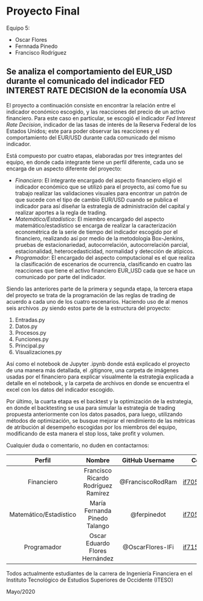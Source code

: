 # Proyecto Final
Equipo 5: 
- Oscar Flores
- Fernnada Pinedo 
- Francisco Rodríguez 

## Se analiza el comportamiento del EUR_USD durante el comunicado del indicador FED INTEREST RATE DECISION de la economía USA

El proyecto a continuación consiste en encontrar la relación entre el indicador económico escogido, y las reacciones del precio de un activo financiero. Para este caso en particular, se escogió el indicador *Fed Interest Rate Decision*, indicador de las tasas de interés de la Reserva Federal de los Estados Unidos; este para poder observar las reacciones y el comportamiento del EUR/USD durante cada comunicado del mismo indicador.

Está compuesto por cuatro etapas, elaboradas por tres integrantes del equipo, en donde cada integrante tiene un perfil diferente, cada uno se encarga de un aspecto diferente del proyecto:
- *Financiero*: El integrante encargado del aspecto financiero eligió el indicador económico que se utilizó para el proyecto, así como fue su trabajo realizar las validaciones visuales para encontrar un patrón de que sucede con el tipo de cambio EUR/USD cuando se publica el indicador para así diseñar la estrategia de administración del capital y realizar aportes a la regla de trading.
- *Matemático/Estadístico*: El miembro encargado del aspecto matemático/estadístico se encarga de realizar la caracterización econométrica de la serie de tiempo del indicador escogido por el financiero, realizando así por medio de la metodología Box-Jenkins, pruebas de estacionariedad, autocorrelación, autocorrelación parcial, estacionalidad, heterocedasticidad, normalidad y detección de atípicos.
- *Programador*: El encargado del aspecto computacional es el que realiza la clasificación de escenarios de ocurrencia, clasificando en cuatro las reacciones que tiene el activo financiero EUR_USD cada que se hace un comunicado por parte del indicador.

Siendo las anteriores parte de la primera y segunda etapa, la tercera etapa del proyecto se trata de la programación de las reglas de trading de acuerdo a cada uno de los cuatro escenarios. Haciendo uso de al menos seis archivos .py siendo estos parte de la estructura del proyecto:
1. Entradas.py 
2. Datos.py
3. Procesos.py
4. Funciones.py
5. Principal.py
6. Visualizaciones.py

Así como el notebook de Jupyter .ipynb donde está explicado el proyecto de una manera más detallada, el .gitignore, una carpeta de imágenes usadas por el financiero para explicar visualmente la estrategia explicada a detalle en el notebook, y la carpeta de archivos en donde se encuentra el excel con los datos del indicador escogido.

Por último, la cuarta etapa es el backtest y la optimización de la estrategia, en donde el backtesting se usa para simular la estrategia de trading propuesta anteriormente con los datos pasados, para luego, utilizando métodos de optimización, se busque mejorar el rendimiento de las métricas de atribución al desempeño escogidas por los miembros del equipo, modificando de esta manera el stop loss, take profit y volumen.



Cualquier duda o comentario, no duden en contactarnos:

| Perfil | Nombre | GitHub Username | Correo ITESO |
|:---: | :-: | :-:| :-:|
| Financiero | Francisco Ricardo Rodríguez Ramírez | @FranciscoRodRam | if705783@iteso.mx |
| Matemático/Estadístico | María Fernanda Pinedo Talango | @ferpinedot | if705971@iteso.mx |
| Programador | Oscar Eduardo Flores Hernández | @OscarFlores-IFi | if715029@iteso.mx |

Todos actualmente estudiantes de la carrera de Ingeniería Financiera en el Instituto Tecnológico de Estudios Superiores de Occidente (ITESO)


Mayo/2020


